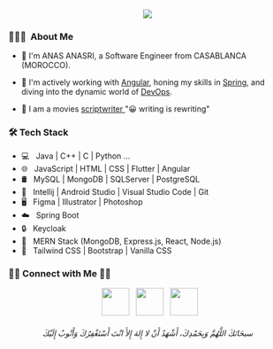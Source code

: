 <h1 align="center">
  <a href="#">
    <img src="https://readme-typing-svg.herokuapp.com/?lines=Hi+there+🖖🎉;&center=true&size=30">
  </a>
</h1>

<h3> 👨🏻‍💻 &nbsp;About Me </h3>

- 👋 I'm ANAS ANASRI, a Software Engineer from CASABLANCA (MOROCCO).
 
- 🌱 I'm actively working with [Angular](https://angular.io/), honing my skills in [Spring](https://spring.io/), and diving into the dynamic world of [DevOps](https://azure.microsoft.com/fr-fr/resources/cloud-computing-dictionary/what-is-devops/).

- 📝 I am a movies [ scriptwriter ](https://www.outstandingscreenplays.com/scripts) "😀 writing is rewriting"

<h3>🛠 Tech Stack</h3>

- 💻 &nbsp; Java | C++ | C | Python ...
- 🌐 &nbsp; JavaScript | HTML | CSS | Flutter | Angular
- 🛢 &nbsp; MySQL | MongoDB | SQLServer | PostgreSQL
- 🔧 &nbsp; Intellij | Android Studio | Visual Studio Code | Git
- 🖥 &nbsp; Figma | Illustrator | Photoshop
- ☁️ &nbsp; Spring Boot
- 🔒 &nbsp; Keycloak
- 📡 &nbsp; MERN Stack (MongoDB, Express.js, React, Node.js)
- 🎨 &nbsp; Tailwind CSS | Bootstrap | Vanilla CSS

<h3> 🤝🏻 Connect with Me 🤝🏻  </h3>
  
<p align="center">
&nbsp; <a href="https://twitter.com/anasanasri_" target="_blank" rel="noopener noreferrer"><img src="https://img.icons8.com/plasticine/100/000000/twitter.png" width="50" /></a>  
&nbsp; <a href="https://www.linkedin.com/in/anasanasri/" target="_blank" rel="noopener noreferrer"><img src="https://img.icons8.com/plasticine/100/000000/linkedin.png" width="50" /></a>
&nbsp; <a href="mailto:anasanasri3030@gmail.com" target="_blank" rel="noopener noreferrer"><img src="https://img.icons8.com/plasticine/100/000000/gmail.png"  width="50" /></a>
</p>
<h6 align="center">سبحَانَكَ اللَّهُمَّ وَبِحَمْدِكَ، أَشْهَدُ أَنْ لا إِلهَ إِلأَ انْتَ أَسْتَغْفِرُكَ وَأَتْوبُ إِلَيْكَ</h6>
